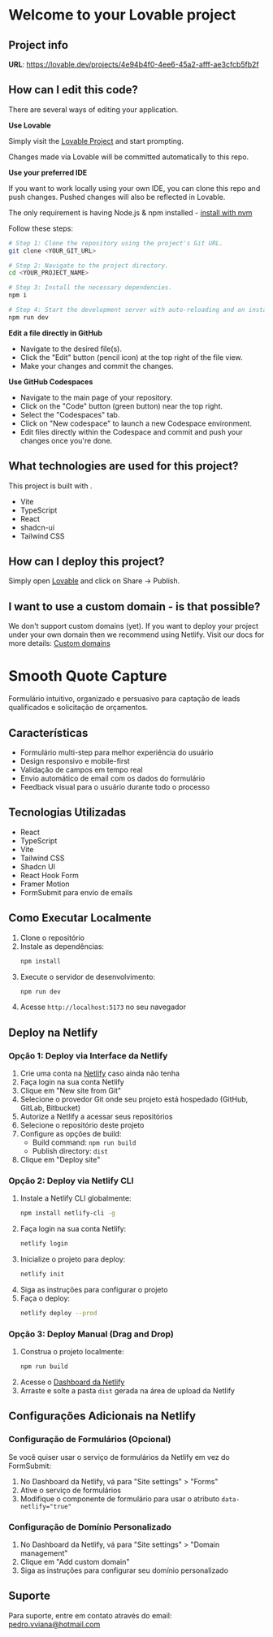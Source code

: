 # Welcome to your Lovable project

## Project info

**URL**: https://lovable.dev/projects/4e94b4f0-4ee6-45a2-afff-ae3cfcb5fb2f

## How can I edit this code?

There are several ways of editing your application.

**Use Lovable**

Simply visit the [Lovable Project](https://lovable.dev/projects/4e94b4f0-4ee6-45a2-afff-ae3cfcb5fb2f) and start prompting.

Changes made via Lovable will be committed automatically to this repo.

**Use your preferred IDE**

If you want to work locally using your own IDE, you can clone this repo and push changes. Pushed changes will also be reflected in Lovable.

The only requirement is having Node.js & npm installed - [install with nvm](https://github.com/nvm-sh/nvm#installing-and-updating)

Follow these steps:

```sh
# Step 1: Clone the repository using the project's Git URL.
git clone <YOUR_GIT_URL>

# Step 2: Navigate to the project directory.
cd <YOUR_PROJECT_NAME>

# Step 3: Install the necessary dependencies.
npm i

# Step 4: Start the development server with auto-reloading and an instant preview.
npm run dev
```

**Edit a file directly in GitHub**

- Navigate to the desired file(s).
- Click the "Edit" button (pencil icon) at the top right of the file view.
- Make your changes and commit the changes.

**Use GitHub Codespaces**

- Navigate to the main page of your repository.
- Click on the "Code" button (green button) near the top right.
- Select the "Codespaces" tab.
- Click on "New codespace" to launch a new Codespace environment.
- Edit files directly within the Codespace and commit and push your changes once you're done.

## What technologies are used for this project?

This project is built with .

- Vite
- TypeScript
- React
- shadcn-ui
- Tailwind CSS

## How can I deploy this project?

Simply open [Lovable](https://lovable.dev/projects/4e94b4f0-4ee6-45a2-afff-ae3cfcb5fb2f) and click on Share -> Publish.

## I want to use a custom domain - is that possible?

We don't support custom domains (yet). If you want to deploy your project under your own domain then we recommend using Netlify. Visit our docs for more details: [Custom domains](https://docs.lovable.dev/tips-tricks/custom-domain/)

# Smooth Quote Capture

Formulário intuitivo, organizado e persuasivo para captação de leads qualificados e solicitação de orçamentos.

## Características

- Formulário multi-step para melhor experiência do usuário
- Design responsivo e mobile-first
- Validação de campos em tempo real
- Envio automático de email com os dados do formulário
- Feedback visual para o usuário durante todo o processo

## Tecnologias Utilizadas

- React
- TypeScript
- Vite
- Tailwind CSS
- Shadcn UI
- React Hook Form
- Framer Motion
- FormSubmit para envio de emails

## Como Executar Localmente

1. Clone o repositório
2. Instale as dependências:
   ```bash
   npm install
   ```
3. Execute o servidor de desenvolvimento:
   ```bash
   npm run dev
   ```
4. Acesse `http://localhost:5173` no seu navegador

## Deploy na Netlify

### Opção 1: Deploy via Interface da Netlify

1. Crie uma conta na [Netlify](https://www.netlify.com/) caso ainda não tenha
2. Faça login na sua conta Netlify
3. Clique em "New site from Git"
4. Selecione o provedor Git onde seu projeto está hospedado (GitHub, GitLab, Bitbucket)
5. Autorize a Netlify a acessar seus repositórios
6. Selecione o repositório deste projeto
7. Configure as opções de build:
   - Build command: `npm run build`
   - Publish directory: `dist`
8. Clique em "Deploy site"

### Opção 2: Deploy via Netlify CLI

1. Instale a Netlify CLI globalmente:
   ```bash
   npm install netlify-cli -g
   ```
2. Faça login na sua conta Netlify:
   ```bash
   netlify login
   ```
3. Inicialize o projeto para deploy:
   ```bash
   netlify init
   ```
4. Siga as instruções para configurar o projeto
5. Faça o deploy:
   ```bash
   netlify deploy --prod
   ```

### Opção 3: Deploy Manual (Drag and Drop)

1. Construa o projeto localmente:
   ```bash
   npm run build
   ```
2. Acesse o [Dashboard da Netlify](https://app.netlify.com/)
3. Arraste e solte a pasta `dist` gerada na área de upload da Netlify

## Configurações Adicionais na Netlify

### Configuração de Formulários (Opcional)

Se você quiser usar o serviço de formulários da Netlify em vez do FormSubmit:

1. No Dashboard da Netlify, vá para "Site settings" > "Forms"
2. Ative o serviço de formulários
3. Modifique o componente de formulário para usar o atributo `data-netlify="true"`

### Configuração de Domínio Personalizado

1. No Dashboard da Netlify, vá para "Site settings" > "Domain management"
2. Clique em "Add custom domain"
3. Siga as instruções para configurar seu domínio personalizado

## Suporte

Para suporte, entre em contato através do email: pedro.vviana@hotmail.com
